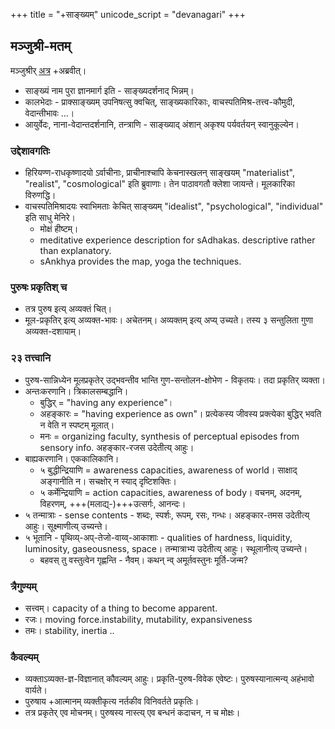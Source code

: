 +++
title = "+साङ्ख्यम्"
unicode_script = "devanagari"
+++

## मञ्जुश्री-मतम्
मञ्जुश्रीर् [अत्र](https://www.youtube.com/watch?v=fmFUZPmfpJk) +अब्रवीत्।

- साङ्ख्यं नाम पुरा ज्ञानमार्ग इति - साङ्ख्यदर्शनाद् भिन्नम्।
- कालभेदाः - प्राक्साङ्ख्यम् उपनिषत्सु क्वचित्, साङ्ख्यकारिकाः, वाचस्पतिमिश्र-तत्त्व-कौमुदी, वेदान्तीभावः …।
- आयुर्वेदः, नाना-वेदान्तदर्शनानि, तन्त्राणि - साङ्ख्याद् अंशान् अकृश्य पर्यवर्तयन् स्वानुकूल्येन।

### उद्देशावगतिः
- हिरियण्ण-राधकृष्णादयो ऽर्वाचीनाः, प्राचीनाश्चापि केचनास्खलन् साङ्खयम् "materialist", "realist", "cosmological" इति ब्रुवाणाः। तेन पाठावगतौ क्लेशा जायन्ते। मूलकारिका विरुणद्धि।
- वाचस्पतिमिश्रादयः स्वाभिमताः केचित् साङ्ख्यम् "idealist", "psychological", "individual" इति साधु मेनिरे।
  - मोक्षं हीष्टम्।
  - meditative experience description for sAdhakas. descriptive rather than explanatory.
  - sAnkhya provides the map, yoga the techniques.

### पुरुषः प्रकृतिश् च
- तत्र पुरुष इत्य् अव्यक्तं चित्।  
- मूल-प्रकृतिर् इत्य् अव्यक्त-भावः। अचेतनम्। अव्यक्तम् इत्य् अप्य् उच्यते। तस्य ३ सन्तुलिता गुणा अव्यक्त-दशायाम्। 

### २३ तत्त्वानि
- पुरुष-सान्निध्येन मूलप्रकृतेर् उद्भवन्तीव भान्ति गुण-सन्तोलन-क्षोभेण - विकृतयः। तदा प्रकृतिर् व्यक्ता। 
- अन्तःकरणानि। त्रिकालसम्बद्धानि।
  - बुद्धिर् = "having any experience"।  
  - अहङ्कारः = "having experience as own"। प्रत्येकस्य जीवस्य प्रक्त्येका बुद्धिर् भवति न वेति न स्पष्टम् मूलात्। 
  - मनः = organizing faculty, synthesis of perceptual episodes from sensory info. अहङ्कार-रजस उदेतीत्य् आहुः।
- बाह्यकरणानि। एककालिकानि।
  - ५ बुद्धीन्द्रियाणि = awareness capacities, awareness of world। साक्षाद् अङ्गानीति न। सचक्षोर् न स्याद् दृष्टिशक्तिः। 
  - ५ कर्मेन्द्रियाणि = action capacities, awareness of body। वचनम्, अदनम्, विहरणम्, +++(मलाद्य्-)+++उत्सर्गः, आनन्दः।
- ५ तन्मात्राः - sense contents - शब्दः, स्पर्शः, रूपम्, रसः, गन्धः। अहङ्कार-तमस उदेतीत्य् आहुः। सूक्ष्माणीत्य् उच्यन्ते।
- ५ भूतानि - पृथिव्य्-अप्-तेजो-वाय्व्-आकाशाः - qualities of hardness, liquidity, luminosity, gaseousness, space। तन्मात्राभ्य उदेतीत्य् आहुः। स्थूलानीत्य् उच्यन्ते।
  - बहवस् तु वस्तुत्वेन गृह्णन्ति - नैवम्। कथन् न्व् अमूर्तवस्तुनः मूर्ति-जन्म?

### त्रैगुण्यम्
- सत्त्वम्। capacity of a thing to become apparent.
- रजः। moving force.instability, mutability, expansiveness
- तमः। stability, inertia ..

### कैवल्यम्
- व्यक्ताऽव्यक्त-ज्ञ-विज्ञानात् कौवल्यम् आहुः। प्रकृति-पुरुष-विवेक एवेष्टः। पुरुषस्यानात्मन्य् अहंभावो वार्यते। 
- पुरुषाय +आत्मानम् व्यक्तीकृत्य नर्तकीव विनिवर्तते प्रकृतिः।  
- तत्र प्रकृतेर् एव मोचनम्। पुरुषस्य नास्त्य् एव बन्धनं कदाचन, न च मोक्षः। 
